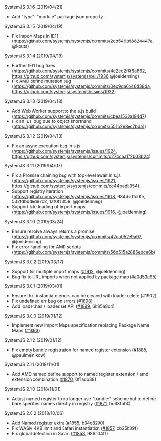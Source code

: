 SystemJS 3.1.6 (2019/04/21)
* Add "type": "module" package.json property

SystemJS 3.1.5 (2019/04/19)
* Fix Import Maps in IE11 (https://github.com/systemjs/systemjs/commits/2cd549b68824447a, @kouts)

SystemJS 3.1.4 (2019/04/19)
* Further IE11 bug fixes (https://github.com/systemjs/systemjs/commits/4c2ec2f6f6a662, https://github.com/systemjs/systemjs/pull/1936 @joeldenning)
* Fix AMD define mutation bug (https://github.com/systemjs/systemjs/commits/0ec9da6b46d38da, https://github.com/systemjs/systemjs/issues/1932)

SystemJS 3.1.3 (2019/04/18)
* Add Web Worker support to the s.js build (https://github.com/systemjs/systemjs/commits/cbea1530a194d7)
* Fix an IE11 bug due to object shorthand (https://github.com/systemjs/systemjs/commits/551b2e8ec7bda1)

SystemJS 3.1.2 (2019/04/13)
* Fix an async execution bug in s.js (https://github.com/systemjs/systemjs/issues/1924, https://github.com/systemjs/systemjs/commits/c274caa172b03b24)

SystemJS 3.1.1 (2019/04/07)
* Fix a Promise chaining bug with top-level await in s.js (https://github.com/systemjs/systemjs/issues/1921, https://github.com/systemjs/systemjs/commits/cc44badb954)
* Support registry iteration (https://github.com/systemjs/systemjs/issues/1918, 984dcd1c0fe, 532fdbddede7c2, 1af0f13f58, @joeldenning)
* Support late loading of import maps (https://github.com/systemjs/systemjs/issues/1916, @joeldenning)

SystemJS 3.1.0 (2019/03/24)
* Ensure resolve always returns a promise (https://github.com/systemjs/systemjs/commits/42ea052e9a97, @joeldenning)
* Fix error handling for AMD scripts (https://github.com/systemjs/systemjs/commits/56d515a2885ebce6b)

SystemJS 3.0.2 (2019/03/17)
* Support for multiple import maps ([#1912](https://github.com/systemjs/systemjs/pull/1912), @joeldenning)
* Bug fix to URL imports when not applied by package map ([#a0d53c95](https://github.com/systemjs/systemjs/commits/a0d53c956b751c))

SystemJS 3.0.1 (2019/03/01)
* Ensure that instantiate errors can be cleared with loader.delete (#1902)
* Fix undefined err bug on errors ([#1898](https://github.com/systemjs/systemjs/pull/1898))
* Add loader.has / loader.set API ([#1899](https://github.com/systemjs/systemjs/pull/1899), 6b85a8c4)

SystemJS 3.0.0 (2019/01/12)
* Implement new Import Maps specification replacing Package Name Maps ([#1893](https://github.com/systemjs/systemjs/pull/1893))

SystemJS 2.1.2 (2019/01/12)
* Fix empty bundle registration for named register extension ([#1885](https://github.com/systemjs/systemjs/pull/1885), @paulmelnikow)

SystemJS 2.1.1 (2018/11/01)
* Add AMD named define support to named register extension / amd extension combination ([#1870](https://github.com/systemjs/systemjs/pull/1870), 0f1adb38)

SystemJS 2.1.0 (2018/11/01)
* Adjust named register to no longer use "bundle:" scheme but to define bare specifier names directly in registry ([#1871](https://github.com/systemjs/systemjs/pull/1871), bc63fbb0)

SystemJS 2.0.2 (2018/10/06)
* Add Named register extra ([#1855](https://github.com/systemjs/systemjs/pull/1855), b34c8290)
* Fix WASM 4KB limit and Safari instantiation ([#1857](https://github.com/systemjs/systemjs/pull/1857), cb25b39f)
* Fix global detection in Safari ([#1858](https://github.com/systemjs/systemjs/pull/1858), 989a04f1)
